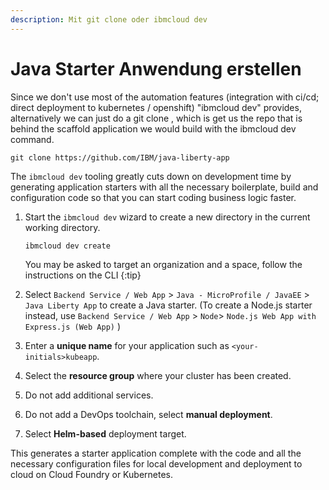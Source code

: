 ```yaml
---
description: Mit git clone oder ibmcloud dev
---
```


# Java Starter Anwendung erstellen



Since we don't use most of the automation features \(integration with ci/cd; direct deployment to kubernetes / openshift\) "ibmcloud dev" provides, alternatively we can just do a git clone , which is get us the repo that is behind the scaffold application we would build with the ibmcloud dev command.

```text
git clone https://github.com/IBM/java-liberty-app
```



The `ibmcloud dev` tooling greatly cuts down on development time by generating application starters with all the necessary boilerplate, build and configuration code so that you can start coding business logic faster.

1. Start the `ibmcloud dev` wizard to create a new directory in the current working directory.

   ```text
   ibmcloud dev create
   ```

   You may be asked to target an organization and a space, follow the instructions on the CLI {:tip}

2. Select `Backend Service / Web App` &gt; `Java - MicroProfile / JavaEE` &gt; `Java Liberty App` to create a Java starter. \(To create a Node.js starter instead, use `Backend Service / Web App` &gt; `Node`&gt; `Node.js Web App with Express.js (Web App)` \)
3. Enter a **unique name** for your application such as `<your-initials>kubeapp`.
4. Select the **resource group** where your cluster has been created.
5. Do not add additional services.
6. Do not add a DevOps toolchain, select **manual deployment**.
7. Select **Helm-based** deployment target.

This generates a starter application complete with the code and all the necessary configuration files for local development and deployment to cloud on Cloud Foundry or Kubernetes.

